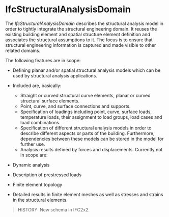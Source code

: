 IfcStructuralAnalysisDomain
===========================

The _IfcStructuralAnalysisDomain_ describes the structural analysis model in order to tightly integrate the structural engineering domain. It reuses the existing building element and spatial structure element definition and associates the structural assumptions to it. The focus is to ensure that structural engineering information is captured and made visible to other related domains.

The following features are in scope:

* Defining planar and/or spatial structural analysis models which can be used by structural analysis applications.
* Included are, basically: 
    *  Straight or curved structural curve elements, planar or curved structural surface elements.
    *  Point, curve, and surface connections and supports.
    *  Specification of loadings including point, curve, surface loads, temperature loads, their assignment to load groups, load cases and load combinations.
    *  Specification of different structural analysis models in order to describe different aspects or parts of the building. Furthermore, dependencies between these models can be stored in the model for further use.
    *  Analysis results defined by forces and displacements.
Currently not in scope are:

* Dynamic analysis 
*  Description of prestressed loads 
*  Finite element topology 
*  Detailed results in finite element meshes as well as stresses and strains in the structural elements. 

> HISTORY&nbsp; New schema in IFC2x2.
